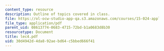 ```yaml
---
content_type: resource
description: Outline of topics covered in class.
file: https://ol-ocw-studio-app-qa.s3.amazonaws.com/courses/15-024-applied-economics-for-managers-summer-2004/30d4942d4da892aebd64c5bbed666f41_lec4.pdf
file_type: application/pdf
parent_uid: 08613774-0683-4715-72bd-b1a0683d8b30
resourcetype: Document
title: lec4.pdf
uid: 30d4942d-4da8-92ae-bd64-c5bbed666f41
---
```

